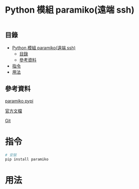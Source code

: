 # Python 模組 paramiko(遠端 ssh)

```
```

## 目錄

- [Python 模組 paramiko(遠端 ssh)](#python-模組-paramiko遠端-ssh)
	- [目錄](#目錄)
	- [參考資料](#參考資料)
- [指令](#指令)
- [用法](#用法)

## 參考資料

[paramiko pypi](https://pypi.org/project/paramiko/)

[官方文檔](https://www.paramiko.org/)

[Git](https://github.com/paramiko/paramiko)

# 指令

```bash
# 安裝
pip install paramiko
```

# 用法

```Python
```
